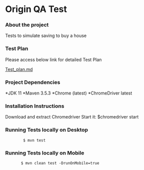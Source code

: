 # Origin QA Test


### About the project

Tests to simulate saving to buy a house

### Test Plan

Please access below link for detailed Test Plan

[Test_plan.md](Test_plan.md)

### Project Dependencies

*JDK 11
*Maven 3.5.3
*Chrome (latest)
*ChromeDriver latest


### Installation Instructions

Download and extract Chromedriver
Start it: $chromedriver start

### Running Tests locally on Desktop

            $ mvn test

### Running Tests locally on Mobile

           $ mvn clean test -DrunOnMobile=true

